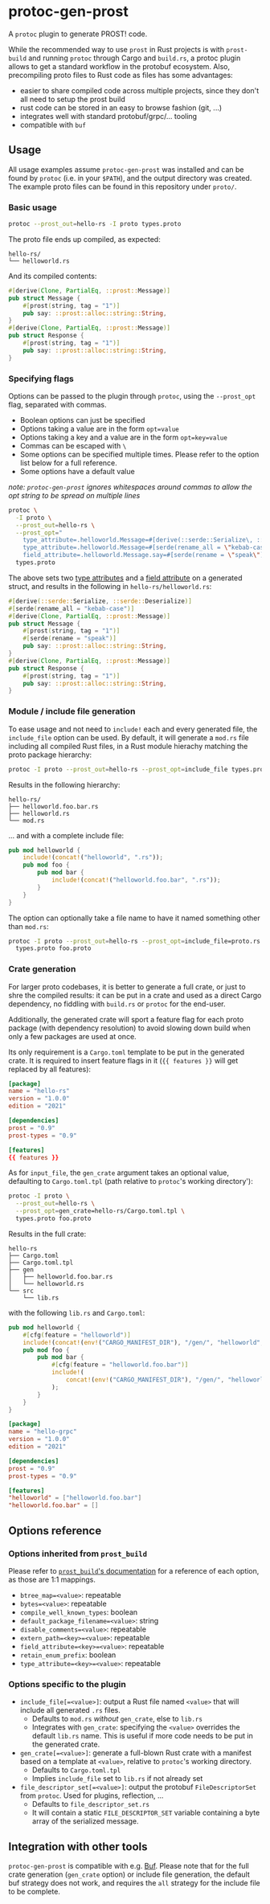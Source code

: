 # protoc-gen-prost

A `protoc` plugin to generate PROST! code.

While the recommended way to use `prost` in Rust projects is with `prost-build`
and running `protoc` through Cargo and `build.rs`, a  protoc plugin allows to
get a standard workflow in the protobuf ecosystem. Also, precompiling proto
files to Rust code as files has some advantages:

- easier to share compiled code across multiple projects, since they don't all
  need to setup the prost build
- rust code can be stored in an easy to browse fashion (git, ...)
- integrates well with standard protobuf/grpc/... tooling
- compatible with `buf`

## Usage

All usage examples assume `protoc-gen-prost` was installed and can be found by
`protoc` (i.e. in your `$PATH`), and the output directory was created. The
example proto files can be found in this repository under `proto/`.

### Basic usage

```bash
protoc --prost_out=hello-rs -I proto types.proto
```

The proto file ends up compiled, as expected:

```text
hello-rs/
└── helloworld.rs
```

And its compiled contents:

```rust
#[derive(Clone, PartialEq, ::prost::Message)]
pub struct Message {
    #[prost(string, tag = "1")]
    pub say: ::prost::alloc::string::String,
}
#[derive(Clone, PartialEq, ::prost::Message)]
pub struct Response {
    #[prost(string, tag = "1")]
    pub say: ::prost::alloc::string::String,
}
```

### Specifying flags

Options can be passed to the plugin through `protoc`, using the `--prost_opt`
flag, separated with commas.

- Boolean options can just be specified
- Options taking a value are in the form `opt=value`
- Options taking a key and a value are in the form `opt=key=value`
- Commas can be escaped with `\`
- Some options can be specified multiple times. Please refer to the option list
  below for a full reference.
- Some options have a default value

_note: `protoc-gen-prost` ignores whitespaces around commas to allow the opt
string to be spread on multiple lines_

```bash
protoc \
  -I proto \
  --prost_out=hello-rs \
  --prost_opt="
    type_attribute=.helloworld.Message=#[derive(::serde::Serialize\, ::serde::Deserialize)],
    type_attribute=.helloworld.Message=#[serde(rename_all = \"kebab-case\")],
    field_attribute=.helloworld.Message.say=#[serde(rename = \"speak\")]" \
  types.proto
```

The above sets two
[type attributes](https://docs.rs/prost-build/0.9.0/prost_build/struct.Config.html#method.type_attribute)
and a
[field attribute](https://docs.rs/prost-build/0.9.0/prost_build/struct.Config.html#method.field_attribute)
on a generated struct, and results in the following in `hello-rs/helloworld.rs`:

```rust
#[derive(::serde::Serialize, ::serde::Deserialize)]
#[serde(rename_all = "kebab-case")]
#[derive(Clone, PartialEq, ::prost::Message)]
pub struct Message {
    #[prost(string, tag = "1")]
    #[serde(rename = "speak")]
    pub say: ::prost::alloc::string::String,
}
#[derive(Clone, PartialEq, ::prost::Message)]
pub struct Response {
    #[prost(string, tag = "1")]
    pub say: ::prost::alloc::string::String,
}
```

### Module / include file generation

To ease usage and not need to `include!` each and every generated file, the
`include_file` option can be used. By default, it will generate a `mod.rs` file
including all compiled Rust files, in a Rust module hierachy matching the proto
package hierarchy:

```bash
protoc -I proto --prost_out=hello-rs --prost_opt=include_file types.proto foo.proto
```

Results in the following hierarchy:

```text
hello-rs/
├── helloworld.foo.bar.rs
├── helloworld.rs
└── mod.rs
```

... and with a complete include file:

```rust
pub mod helloworld {
    include!(concat!("helloworld", ".rs"));
    pub mod foo {
        pub mod bar {
            include!(concat!("helloworld.foo.bar", ".rs"));
        }
    }
}
```

The option can optionally take a file name to have it named something other than
`mod.rs`:

```bash
protoc -I proto --prost_out=hello-rs --prost_opt=include_file=proto.rs \
  types.proto foo.proto
```

### Crate generation

For larger proto codebases, it is better to generate a full crate, or just to
shre the compiled results: it can be put in a crate and used as a direct Cargo
dependency, no fiddling with `build.rs` or `protoc` for the end-user.

Additionally, the generated crate will sport a feature flag for each proto
package (with dependency resolution) to avoid slowing down build when only a few
packages are used at once.

Its only requirement is a `Cargo.toml` template to be put in the generated
crate. It is required to insert feature flags in it (`{{ features }}` will get
replaced by all features):

```toml
[package]
name = "hello-rs"
version = "1.0.0"
edition = "2021"

[dependencies]
prost = "0.9"
prost-types = "0.9"

[features]
{{ features }}
```

As for `input_file`, the `gen_crate` argument takes an optional value,
defaulting to `Cargo.toml.tpl` (path relative to `protoc`'s working directory'):

```bash
protoc -I proto \
  --prost_out=hello-rs \
  --prost_opt=gen_crate=hello-rs/Cargo.toml.tpl \
  types.proto foo.proto
```

Results in the full crate:

```text
hello-rs
├── Cargo.toml
├── Cargo.toml.tpl
├── gen
│   ├── helloworld.foo.bar.rs
│   └── helloworld.rs
└── src
    └── lib.rs
```

with the following `lib.rs` and `Cargo.toml`:

```rust
pub mod helloworld {
    #[cfg(feature = "helloworld")]
    include!(concat!(env!("CARGO_MANIFEST_DIR"), "/gen/", "helloworld", ".rs"));
    pub mod foo {
        pub mod bar {
            #[cfg(feature = "helloworld.foo.bar")]
            include!(
                concat!(env!("CARGO_MANIFEST_DIR"), "/gen/", "helloworld.foo.bar", ".rs")
            );
        }
    }
}
```

```toml
[package]
name = "hello-grpc"
version = "1.0.0"
edition = "2021"

[dependencies]
prost = "0.9"
prost-types = "0.9"

[features]
"helloworld" = ["helloworld.foo.bar"]
"helloworld.foo.bar" = []
```

## Options reference

### Options inherited from `prost_build`

Please refer to
[`prost_build`'s documentation](https://docs.rs/prost-build/0.9/prost_build/struct.Config.html#method.bytes)
for a reference of each option, as those are 1:1 mappings.

- `btree_map=<value>`: repeatable
- `bytes=<value>`: repeatable
- `compile_well_known_types`: boolean
- `default_package_filename=<value>`: string
- `disable_comments=<value>`: repeatable
- `extern_path=<key>=<value>`: repeatable
- `field_attribute=<key>=<value>`: repeatable
- `retain_enum_prefix`: boolean
- `type_attribute=<key>=<value>`: repeatable

### Options specific to the plugin

- `include_file[=<value>]`: output a Rust file named `<value>` that will include
  all generated `.rs` files.
  * Defaults to `mod.rs` _without_ `gen_crate`, else to `lib.rs`
  * Integrates with `gen_crate`: specifying the `<value>` overrides the default
    `lib.rs` name. This is useful if more code needs to be put in the generated
    crate.
- `gen_crate[=<value>]`: generate a full-blown Rust crate with a manifest based
  on a template at `<value>`, relative to `protoc`'s working directory.
  * Defaults to `Cargo.toml.tpl`
  * Implies `include_file` set to `lib.rs` if not already set
- `file_descriptor_set[=<value>]`: output the protobuf `FileDescriptorSet` from
  `protoc`. Used for plugins, reflection, ...
  * Defaults to `file_descriptor_set.rs`
  * It will contain a static `FILE_DESCRIPTOR_SET` variable containing a byte
    array of the serialized message.

## Integration with other tools

`protoc-gen-prost` is compatible with e.g. [Buf](https://buf.build). Please note
that for the full crate generation (`gen_crate` option) or include file
generation, the default buf strategy does not work, and requires the `all`
strategy for the include file to be complete.
